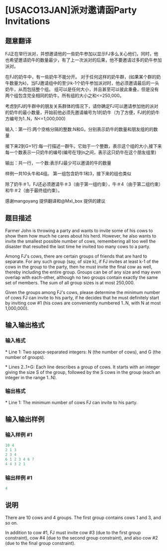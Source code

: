 # [USACO13JAN]派对邀请函Party Invitations

## 题意翻译

FJ正在举行派对，并想邀请他的一些奶牛参加以显示FJ多么关心他们，同时，他也希望邀请奶牛的数量最少，有了上一次派对的后果，他不要邀请过多的奶牛参加派对。

在FJ的奶牛中，有一些奶牛不能分开。 对于任何这样的奶牛群，(如果某个群的奶牛数量为k)，当FJ邀请组中的至少k-1个奶牛参加派对时，他必须邀请最后的一头奶牛，从而包括整个组。 组可以是任何大小，并且甚至可以彼此重叠，但是没有两个组包含完全相同的奶牛。所有组的大小之和<=250,000。

考虑到FJ的牛群中的朋友关系群体的情况下，请你确定FJ可以邀请参加他的派对的奶牛的最小数量，开始前他必须先邀请编号为1的奶牛（为了方便，FJ的的奶牛方编号为1..N，N<=1,000,000)

输入：第一行:两个空格分隔的整数:N和G。分别表示奶牛的数量和朋友组的的数量

接下来2到G+1行:每一行描述一群牛。它始于一个整数，表示这个组的大小,接下来每一个数表示一只奶牛的编号(编号在1到n之间，表示这只奶牛在这个朋友组里)

输出：共一行，一个数:表示FJ最少可以邀请的牛的数量

样例一共10头牛和4组。 第一组包含奶牛1和3，接下来的组也类似

除了奶牛＃1，FJ还必须邀请牛＃3（由于第一组约束），牛＃4（由于第二组约束）和牛＃2（由于最终组约束）。

感谢mangoyang 提供翻译和@MxI_box 提供的建议

## 题目描述

Farmer John is throwing a party and wants to invite some of his cows to show them how much he cares about his herd. However, he also wants to invite the smallest possible number of cows, remembering all too well the disaster that resulted the last time he invited too many cows to a party.

Among FJ's cows, there are certain groups of friends that are hard to separate. For any such group (say, of size k), if FJ invites at least k-1 of the cows in the group to the party, then he must invite the final cow as well, thereby including the entire group. Groups can be of any size and may even overlap with each-other, although no two groups contain exactly the same set of members. The sum of all group sizes is at most 250,000.

Given the groups among FJ's cows, please determine the minimum number of cows FJ can invite to his party, if he decides that he must definitely start by inviting cow #1 (his cows are conveniently numbered 1..N, with N at most 1,000,000).

## 输入输出格式

### 输入格式

\* Line 1: Two space-separated integers: N (the number of cows), and G (the number of groups).

\* Lines 2..1+G: Each line describes a group of cows. It starts with an integer giving the size S of the group, followed by the S cows in the group (each an integer in the range 1..N).

### 输出格式

\* Line 1: The minimum number of cows FJ can invite to his party.

## 输入输出样例

### 输入样例 #1

```cpp
10 4 
2 1 3 
2 3 4 
6 1 2 3 4 6 7 
4 4 3 2 1 

```
### 输出样例 #1

```cpp
4 

```
## 说明

There are 10 cows and 4 groups. The first group contains cows 1 and 3, and so on.

In addition to cow #1, FJ must invite cow #3 (due to the first group constraint), cow #4 (due to the second group constraint), and also cow #2 (due to the final group constraint).

